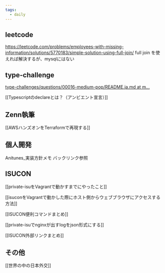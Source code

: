 ```yaml
---
tags:
  - daily
---
```

## leetcode
https://leetcode.com/problems/employees-with-missing-information/solutions/5770183/simple-solution-using-full-join/
full join を使えれば解決するが、mysqlにはない
## type-challenge
[type-challenges/questions/00016-medium-pop/README.ja.md at m...](https://github.com/type-challenges/type-challenges/blob/main/questions/00016-medium-pop/README.ja.md)

[[Typescriptのdeclareとは？（アンビエント宣言）]]
## Zenn執筆
[[AWSハンズオンをTerraformで再現する]]

## 個人開発
Anitunes_実装方針メモ バックリンク参照
## ISUCON
[[private-isuをVagrantで動かすまでにやったこと]]

[[isuconをVagrantで動かした際にホスト側からウェブブラウザにアクセスする方法]]

[[ISUCON便利コマンドまとめ]]

[[private-isuでnginxが出すlogをjson形式にする]]

[[ISUCON外部リンクまとめ]]

## その他
[[世界の中の日本外交]]